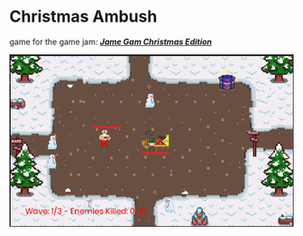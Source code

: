 # Christmas Ambush
game for the game jam: [***Jame Gam Christmas Edition***](https://itch.io/jam/jame-gam-christmas-edition)

![screenshot game](https://github.com/ropoko/christmas-ambush/blob/main/xmas.png)
